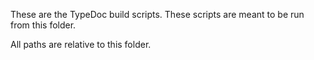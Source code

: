 These are the TypeDoc build scripts. These scripts are meant to be run
from this folder.

All paths are relative to this folder.
